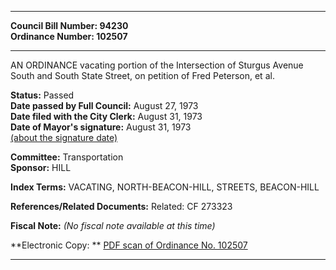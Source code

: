 * * * * *  
  
**Council Bill Number: [](#h0)[](#h2)94230**   
**Ordinance Number: 102507**  
  
* * * * *  
  
AN ORDINANCE vacating portion of the Intersection of Sturgus Avenue South and South State Street, on petition of Fred Peterson, et al.  
  
**Status:** Passed   
**Date passed by Full Council:** August 27, 1973   
**Date filed with the City Clerk:** August 31, 1973   
**Date of Mayor's signature:** August 31, 1973   
[(about the signature date)](/~public/approvaldate.htm)   
  
  
**Committee:** Transportation   
**Sponsor:** HILL   
  
**Index Terms:** VACATING, NORTH-BEACON-HILL, STREETS, BEACON-HILL  
  
**References/Related Documents:** Related: CF 273323  
  
**Fiscal Note:** *(No fiscal note available at this time)*  
  
**Electronic Copy: ** [PDF scan of Ordinance No. 102507](/~archives/Ordinances/Ord_102507.pdf)  
  
* * * * *  
